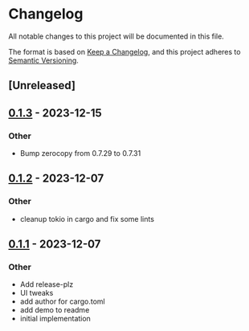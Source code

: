 # Changelog
All notable changes to this project will be documented in this file.

The format is based on [Keep a Changelog](https://keepachangelog.com/en/1.0.0/),
and this project adheres to [Semantic Versioning](https://semver.org/spec/v2.0.0.html).

## [Unreleased]

## [0.1.3](https://github.com/joshka/nitidus/compare/v0.1.2...v0.1.3) - 2023-12-15

### Other
- Bump zerocopy from 0.7.29 to 0.7.31

## [0.1.2](https://github.com/joshka/nitidus/compare/v0.1.1...v0.1.2) - 2023-12-07

### Other
- cleanup tokio in cargo and fix some lints

## [0.1.1](https://github.com/joshka/nitidus/compare/v0.1.0...v0.1.1) - 2023-12-07

### Other
- Add release-plz
- UI tweaks
- add author for cargo.toml
- add demo to readme
- initial implementation
